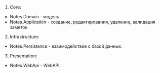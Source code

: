 1. Core:
- Notes.Domain - модель.
- Notes.Application - создание, редактирования, удаление, валидация заметок.
2. Infrastructure:
- Notes.Persistence -  взаимодействие с базой данных.
3. Presentation:
- Notes.WebApi - WebAPI.
